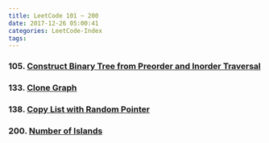 ```yaml
---
title: LeetCode 101 ~ 200
date: 2017-12-26 05:00:41
categories: LeetCode-Index
tags:
---
```


### 105. [Construct Binary Tree from Preorder and Inorder Traversal](http://www.wayne.ink/2017/12/14/LeetCode/0105-Construct-Binary-Tree-from-Preorder-and-Inorder-Traversal/)

### 133. [Clone Graph](http://www.wayne.ink/2017/12/26/LeetCode/0133-Clone-Graph/) 

### 138. [Copy List with Random Pointer](http://www.wayne.ink/2017/12/26/LeetCode/0138-Copy-List-with-Random-Pointer/)

### 200. [Number of Islands](http://www.wayne.ink/2018/01/01/LeetCode/0200-Number-Of-Islands/)
